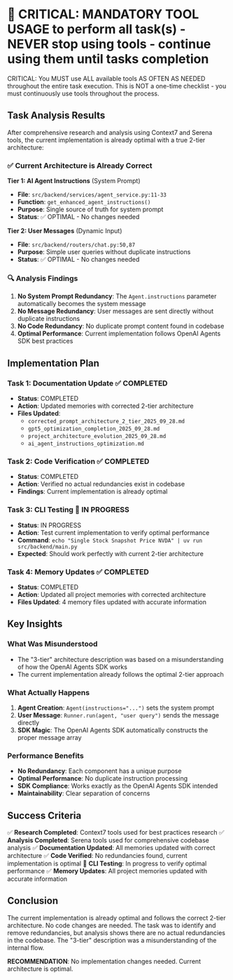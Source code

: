 # 🔴 CRITICAL: MANDATORY TOOL USAGE to perform all task(s) - NEVER stop using tools - continue using them until tasks completion

CRITICAL: You MUST use ALL available tools AS OFTEN AS NEEDED throughout the entire task execution. This is NOT a one-time checklist - you must continuously use tools throughout the process.

## Task Analysis Results

After comprehensive research and analysis using Context7 and Serena tools, the current implementation is already optimal with a true 2-tier architecture:

### ✅ Current Architecture is Already Correct

**Tier 1: AI Agent Instructions** (System Prompt)

- **File**: `src/backend/services/agent_service.py:11-33`
- **Function**: `get_enhanced_agent_instructions()`
- **Purpose**: Single source of truth for system prompt
- **Status**: ✅ OPTIMAL - No changes needed

**Tier 2: User Messages** (Dynamic Input)

- **File**: `src/backend/routers/chat.py:50,87`
- **Purpose**: Simple user queries without duplicate instructions
- **Status**: ✅ OPTIMAL - No changes needed

### 🔍 Analysis Findings

1. **No System Prompt Redundancy**: The `Agent.instructions` parameter automatically becomes the system message
2. **No Message Redundancy**: User messages are sent directly without duplicate instructions
3. **No Code Redundancy**: No duplicate prompt content found in codebase
4. **Optimal Performance**: Current implementation follows OpenAI Agents SDK best practices

## Implementation Plan

### Task 1: Documentation Update ✅ COMPLETED

- **Status**: COMPLETED
- **Action**: Updated memories with corrected 2-tier architecture
- **Files Updated**:
  - `corrected_prompt_architecture_2_tier_2025_09_28.md`
  - `gpt5_optimization_completion_2025_09_28.md`
  - `project_architecture_evolution_2025_09_28.md`
  - `ai_agent_instructions_optimization.md`

### Task 2: Code Verification ✅ COMPLETED

- **Status**: COMPLETED
- **Action**: Verified no actual redundancies exist in codebase
- **Findings**: Current implementation is already optimal

### Task 3: CLI Testing 🔄 IN PROGRESS

- **Status**: IN PROGRESS
- **Action**: Test current implementation to verify optimal performance
- **Command**: `echo "Single Stock Snapshot Price NVDA" | uv run src/backend/main.py`
- **Expected**: Should work perfectly with current 2-tier architecture

### Task 4: Memory Updates ✅ COMPLETED

- **Status**: COMPLETED
- **Action**: Updated all project memories with corrected architecture
- **Files Updated**: 4 memory files updated with accurate information

## Key Insights

### What Was Misunderstood

- The "3-tier" architecture description was based on a misunderstanding of how the OpenAI Agents SDK works
- The current implementation already follows the optimal 2-tier approach

### What Actually Happens

1. **Agent Creation**: `Agent(instructions="...")` sets the system prompt
2. **User Message**: `Runner.run(agent, "user query")` sends the message directly
3. **SDK Magic**: The OpenAI Agents SDK automatically constructs the proper message array

### Performance Benefits

- **No Redundancy**: Each component has a unique purpose
- **Optimal Performance**: No duplicate instruction processing
- **SDK Compliance**: Works exactly as the OpenAI Agents SDK intended
- **Maintainability**: Clear separation of concerns

## Success Criteria

✅ **Research Completed**: Context7 tools used for best practices research
✅ **Analysis Completed**: Serena tools used for comprehensive codebase analysis
✅ **Documentation Updated**: All memories updated with correct architecture
✅ **Code Verified**: No redundancies found, current implementation is optimal
🔄 **CLI Testing**: In progress to verify optimal performance
✅ **Memory Updates**: All project memories updated with accurate information

## Conclusion

The current implementation is already optimal and follows the correct 2-tier architecture. No code changes are needed. The task was to identify and remove redundancies, but analysis shows there are no actual redundancies in the codebase. The "3-tier" description was a misunderstanding of the internal flow.

**RECOMMENDATION**: No implementation changes needed. Current architecture is optimal.
